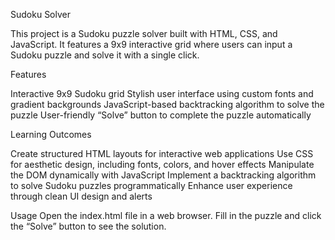 Sudoku Solver

This project is a Sudoku puzzle solver built with HTML, CSS, and JavaScript. It features a 9x9 interactive grid where users can input a Sudoku puzzle and solve it with a single click.

Features

Interactive 9x9 Sudoku grid
Stylish user interface using custom fonts and gradient backgrounds
JavaScript-based backtracking algorithm to solve the puzzle
User-friendly “Solve” button to complete the puzzle automatically

Learning Outcomes

Create structured HTML layouts for interactive web applications
Use CSS for aesthetic design, including fonts, colors, and hover effects
Manipulate the DOM dynamically with JavaScript
Implement a backtracking algorithm to solve Sudoku puzzles programmatically
Enhance user experience through clean UI design and alerts

Usage
Open the index.html file in a web browser. Fill in the puzzle and click the “Solve” button to see the solution.
